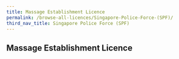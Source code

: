 ```yaml
---
title: Massage Establishment Licence
permalink: /browse-all-licences/Singapore-Police-Force-(SPF)/
third_nav_title: Singapore Police Force (SPF)
---
```

## Massage Establishment Licence

